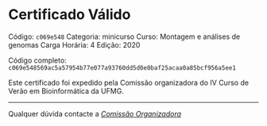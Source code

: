 # Certificado Válido

Código: `c069e548`
Categoria: minicurso
Curso: Montagem e análises de genomas
Carga Horária: 4
Edição: 2020


Código completo: `c069e548569ac5a57954b77e077a93760dd5d0e0baf25acaa0a85bcf956a5ee1`


Este certificado foi expedido pela Comissão organizadora do IV Curso de Verão em Bioinformática da UFMG.

----

Qualquer dúvida contacte a [_Comissão Organizadora_](<mailto:cursobioinfoufmg@gmail.com$subject=[Certificados]>)

